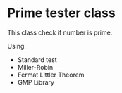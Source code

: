 
Prime tester class
==================

This class check if number is prime.

Using:
- Standard test
- Miller-Robin
- Fermat Littler Theorem
- GMP Library
